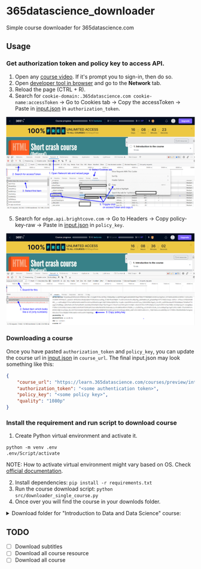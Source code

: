 # 365datascience_downloader
Simple course downloader for 365datascience.com

## Usage

### Get authorization token and policy key to access API.

1. Open any [course video](https://learn.365datascience.com/courses/web-scraping-and-api-fundamentals-in-python/what-does-the-course-cover/). If it's prompt you to sign-in, then do so.
2. Open [developer tool in browser](https://www.computerhope.com/issues/ch002153.htm) and go to the **Network** tab.
3. Reload the page (CTRL + R).
4. Search for `cookie-domain:.365datascience.com cookie-name:accessToken` -> Go to Cookies tab -> Copy the accessToken -> Paste in [input.json](src\365datascience_course_downloader\input.json) in `authorization_token`.

![](static/copy_access_token.png)

5. Search for `edge.api.brightcove.com` -> Go to Headers -> Copy policy-key-raw -> Paste in [input.json](src\365datascience_course_downloader\input.json) in `policy_key`.

![](static/copy_policy_key.png)

### Downloading a course

Once you have pasted `authorization_token` and `policy_key`, you can update the course url in [input.json](src\365datascience_course_downloader\input.json) in `course_url`. The final input.json may look something like this:

```json
{
    "course_url": "https://learn.365datascience.com/courses/preview/intro-to-data-and-data-science/",
    "authorization_token": "<some authentication token>",
    "policy_key": "<some policy key>",
    "quality": "1080p"
}
```

### Install the requirement and run script to download course

1. Create Python virtual environment and activate it.

```console
python -m venv .env
.env/Script/activate
```

NOTE: How to activate virtual environment might vary based on OS. Check [official documentation](https://docs.python.org/3/library/venv.html).

2. Install dependencies: `pip install -r requirements.txt`
3. Run the course download script: `python src/downloader_single_course.py`
4. Once over you will find the course in your downlods folder.

<details>
<summary>Download folder for "Introduction to Data and Data Science" course:</summary>

```
📦365DataScience
 ┗ 📂Introduction to Data and Data Science
 ┃ ┣ 📂1 - The Different Data Science Fields
 ┃ ┃ ┣ 📜1 - Course Introduction.mp4
 ┃ ┃ ┣ 📜10 - An Overview of our Data Science Infographic.mp4
 ┃ ┃ ┣ 📜2 - Why are there so many business and data science buzzwords.mp4
 ┃ ┃ ┣ 📜4 - Analysis vs Analytics.mp4
 ┃ ┃ ┣ 📜6 - Intro to Business Analytics Data Analytics and Data Science.mp4
 ┃ ┃ ┗ 📜8 - Adding Business Intelligence BI Machine Learning ML and Artificial Intelligence AI to the picture.mp4
 ┃ ┣ 📂2 - The Relationship between Different Data Science Fields
 ┃ ┃ ┗ 📜1 - When are Traditional data Big Data BI Traditional Data Science and ML applied.mp4
 ┃ ┣ 📂3 - What is the Purpose of each Data Science field
 ┃ ┃ ┗ 📜1 - Why do we Need each of these Disciplines.mp4
 ┃ ┣ 📂4 - Common Data Science Techniques
 ┃ ┃ ┣ 📜1 - Traditional Data Techniques.mp4
 ┃ ┃ ┣ 📜10 - Traditional Methods Reallife Examples.mp4
 ┃ ┃ ┣ 📜11 - Machine Learning ML Techniques.mp4
 ┃ ┃ ┣ 📜12 - Machine Learning ML Types of Machine Learning.mp4
 ┃ ┃ ┣ 📜14 - Machine Learning ML Reallife Examples.mp4
 ┃ ┃ ┣ 📜3 - Traditional Data Reallife Examples.mp4
 ┃ ┃ ┣ 📜4 - Big Data Techniques.mp4
 ┃ ┃ ┣ 📜5 - Big Data Reallife Examples.mp4
 ┃ ┃ ┣ 📜6 - Business Intelligence BI Techniques.mp4
 ┃ ┃ ┣ 📜8 - Business Intelligence BI Reallife Examples.mp4
 ┃ ┃ ┗ 📜9 - Traditional Methods Techniques.mp4
 ┃ ┣ 📂5 - Common Data Science Tools
 ┃ ┃ ┗ 📜1 - Programming Languages  Software Employed in Data Science  All the Tools You Need.mp4
 ┃ ┣ 📂6 - Data Science Job Positions What do they Involve and What to Look out for
 ┃ ┃ ┗ 📜1 - Data Science Job Positions What do they Involve and What to Look out for.mp4
 ┃ ┗ 📂7 - Dispelling common Misconceptions
 ┃ ┃ ┗ 📜1 - Dispelling Common Misconceptions.mp4
```

</details>

## TODO

- [ ] Download subtitles
- [ ] Download all course resource
- [ ] Download all course